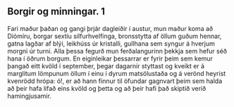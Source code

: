 ## Borgir og minningar. 1

Fari maður þaðan og gangi þrjár dagleiðir í austur, mun maður koma að Díómíru, borgar sextíu silfurhvelfinga, bronsstytta af öllum guðum hennar, gatna lagðar af blýi, leikhúss úr kristalli, gullhana sem syngur á hverjum morgni úr turni. Alla þessa fegurð mun ferðalangurinn þekkja sem hefur séð hana í öðrum borgum.
En eiginleikar þessarrar er fyrir þeim sem kemur þangað eitt kvöld í september, þegar dagarnir styttast og kveikt er á marglitum lömpunum öllum í einu í dyrum matsölustaða og á verönd heyrist kvenrödd hrópa: ó!, er að hann finnur til öfundar gagnvart þeim sem halda að þeir hafa lifað eins kvöld og þetta og að þeir hafi það skiptið verið hamingjusamir.
